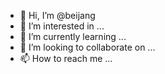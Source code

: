 - 👋 Hi, I’m @beijang
- 👀 I’m interested in ...
- 🌱 I’m currently learning ...
- 💞️ I’m looking to collaborate on ...
- 📫 How to reach me ...

<!---
beijang/beijang is a ✨ special ✨ repository because its `README.md` (this file) appears on your GitHub profile.
You can click the Preview link to take a look at your changes.
--->
